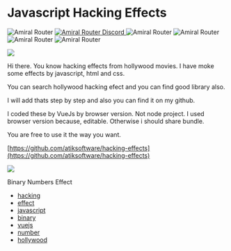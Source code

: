 # Javascript Hacking Effects 

![Amiral Router](https://img.shields.io/badge/Author-Amiral%20Router-blue) [ ![Amiral Router Discord](https://img.shields.io/badge/Discord-Amiral%20Router-7289DA) ](https://discord.gg/r29z6XW "Amiral Router Discord") ![Amiral Router](https://amiralrouter.online/wp-json/ba/v1/requests/187) ![Amiral Router](https://img.shields.io/badge/license-MIT-blueviolet) ![Amiral Router](https://img.shields.io/badge/contributors-1%20agent-red) ![Amiral Router](https://img.shields.io/badge/hash-8C350F86-4caf50)
 

![](https://amiralrouter.online/wp-content/uploads/2021/04/Javascript-Hacking-Effects.jpg)

Hi there. You know hacking effects from hollywood movies. I have moke some effects by javascript, html and css.

You can search hollywood hacking efect and you can find good library also.

I will add thats step by step and also you can find it on my github.

I coded these by VueJs by browser version. Not node project. I used browser version because, editable. Otherwise i should share bundle.

You are free to use it the way you want.

[https://github.com/atiksoftware/hacking-effects](https://github.com/atiksoftware/hacking-effects)

![](https://amiralrouter.online/wp-content/uploads/2021/04/Hacking-Effect-Binary-Numbers.gif)

Binary Numbers Effect

*   [hacking](https://amiralrouter.online/tag/hacking/)
*   [effect](https://amiralrouter.online/tag/effect/)
*   [javascript](https://amiralrouter.online/tag/javascript/)
*   [binary](https://amiralrouter.online/tag/binary/)
*   [vuejs](https://amiralrouter.online/tag/vuejs/)
*   [number](https://amiralrouter.online/tag/number/)
*   [hollywood](https://amiralrouter.online/tag/hollywood/)
